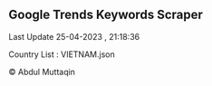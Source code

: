 

## Google Trends Keywords Scraper 
 
Last Update 25-04-2023 , 21:18:36

Country List :
VIETNAM.json



© Abdul Muttaqin 
